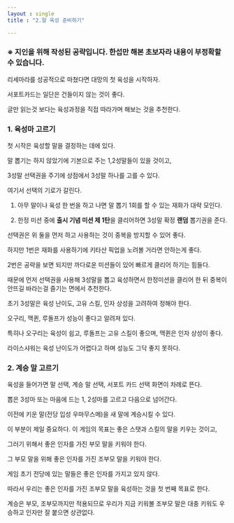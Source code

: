 ```yaml
---
layout : single
title : "2.말 육성 준비하기"

---
```



### &#8251; 지인을 위해 작성된 공략입니다. 한섭만 해본 초보자라 내용이 부정확할 수 있습니다.


리세마라를 성공적으로 마쳤다면 대망의 첫 육성을 시작하자.

서포트카드는 일단은 건들이지 않는 것이 좋다.

글만 읽는것 보다는 육성과정을 직접 따라가며 해보는 것을 추천한다.


### 1. 육성마 고르기


첫 시작은 육성할 말을 결정하는 데에 있다.

말 뽑기는 하지 않았기에 기본으로 주는 1,2성말들이 있을 것이고,

3성말 선택권을 주기에 상점에서 3성말 하나를 고를 수 있다.

여기서 선택의 기로가 갈린다.

1. 아무 말이나 육성 한 번을 하고 나면 말 뽑기 1회를 할 수 있는 재화가 대략 모인다.

2. 한정 미션 중에 <b>출시 기념 미션 제 1탄</b>을 클리어하면 3성말 확정 <b>랜덤</b> 뽑기권을 준다.

선택권은 위 둘을 먼저 하고 사용하는 것이 중복을 방지할 수 있어 좋다.

하지만 1번은 재화를 사용하기에 키타산 픽업을 노려볼 거라면 안하는게 좋다.

2번은 공략을 보면 되지만 까다로운 미션들이 있어 빠르게 클리어 하기는 힘들다.

때문에 먼저 선택권을 사용해 3성말을 뽑고 육성하면서 한정미션을 클리어 한 뒤 중복이 안뜨길 바라는걸 즐기는 면에서 추천한다.

초기 3성말은 육성 난이도, 고유 스킬, 인자 상성을 고려하여 정해야 한다.

오구리, 맥퀸, 루돌프가 성능이 좋다고 알려져 있다. 

특히나 오구리는 육성이 쉽고, 루돌프는 고유 스킬이 좋으며, 맥퀸은 인자 상성이 좋다.

라이스샤워는 육성 난이도가 어렵다고 하며 성능도 그닥 좋지 못하다.


### 2. 계승 말 고르기


육성을 들어가면 말 선택, 계승 말 선택, 서포트 카드 선택 화면이 차례로 뜬다.  

뽑은 3성마 또는 마음에 드는 1, 2성마를 고르고 다음으로 넘어간다.

이전에 키운 말(전당 입성 우마무스메)을 새 말에 계승시킬 수 있다.

이 부분이 제일 중요하다. 이 게임의 목표는 좋은 스탯과 스킬의 말을 키우는 것이고, 

그러기 위해서 좋은 인자를 가진 부모 말을 키워야 한다.

그 부모 말을 위해 좋은 인자를 가진 조부모 말을 키워야 한다.

게임 초기 전당에 있는 말들은 좋은 인자를 가지고 있지 않다.

따라서 우리는 좋은 인자를 가진 조부모 말을 육성하는 것을 첫 번째 목표로 한다.

계승은 부모, 조부모까지만 적용되므로 우리가 지금 키워볼 조부모 말은 대충 키워도 우승하고 인자만 잘 붙으면 상관없다.




